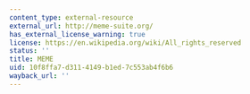 ```yaml
---
content_type: external-resource
external_url: http://meme-suite.org/
has_external_license_warning: true
license: https://en.wikipedia.org/wiki/All_rights_reserved
status: ''
title: MEME
uid: 10f8ffa7-d311-4149-b1ed-7c553ab4f6b6
wayback_url: ''
---
```

